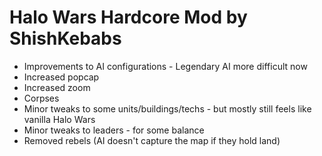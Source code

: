 # Halo Wars Hardcore Mod by ShishKebabs

* Improvements to AI configurations - Legendary AI more difficult now
* Increased popcap
* Increased zoom
* Corpses
* Minor tweaks to some units/buildings/techs - but mostly still feels like vanilla Halo Wars
* Minor tweaks to leaders - for some balance
* Removed rebels (AI doesn't capture the map if they hold land)
